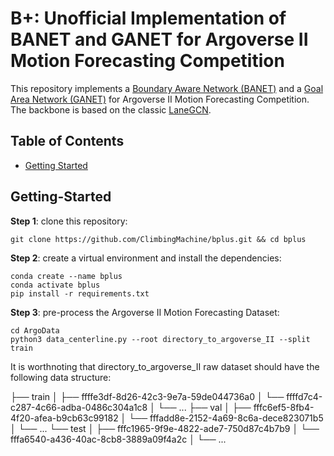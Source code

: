 # B+: Unofficial Implementation of BANET and GANET for Argoverse II Motion Forecasting Competition

This repository implements a [Boundary Aware Network (BANET)](https://arxiv.org/abs/2206.07934) and a [Goal Area Network (GANET)](https://arxiv.org/abs/2209.09723) for Argoverse II Motion Forecasting Competition. The backbone is based on the classic [LaneGCN](https://github.com/uber-research/LaneGCN).  


## Table of Contents

* [Getting Started](#getting-started)

## Getting-Started

**Step 1**: clone this repository:

```
git clone https://github.com/ClimbingMachine/bplus.git && cd bplus
```

**Step 2**: create a virtual environment and install the dependencies:
```
conda create --name bplus
conda activate bplus
pip install -r requirements.txt
```


**Step 3**: pre-process the Argoverse II Motion Forecasting Dataset:
```
cd ArgoData
python3 data_centerline.py --root directory_to_argoverse_II --split train
```

It is worthnoting that directory_to_argoverse_II raw dataset should have the following data structure:

├── train
│   ├── ffffe3df-8d26-42c3-9e7a-59de044736a0
│   └── ffffd7c4-c287-4c66-adba-0486c304a1c8
│   └── ...
├── val
│   ├── fffc6ef5-8fb4-4f20-afea-b9cb63c99182
│   └── fffadd8e-2152-4a69-8c6a-dece823071b5
│   └── ...
└── test
│   ├── fffc1965-9f9e-4822-ade7-750d87c4b7b9
│   └── fffa6540-a436-40ac-8cb8-3889a09f4a2c
│   └── ...



